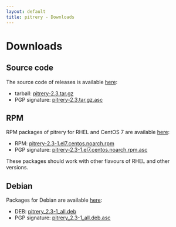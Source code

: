 ```yaml
---
layout: default
title: pitrery - Downloads
---
```


Downloads
=========

Source code
-----------

The source code of releases is available [here](https://dl.dalibo.com/public/pitrery/):

* tarball: [pitrery-2.3.tar.gz](https://dl.dalibo.com/public/pitrery/pitrery-2.3.tar.gz)
* PGP signature: [pitrery-2.3.tar.gz.asc](https://dl.dalibo.com/public/pitrery/pitrery-2.3.tar.gz.asc)

RPM
---

RPM packages of pitrery for RHEL and CentOS 7 are available [here](https://dl.dalibo.com/public/pitrery/rpms/):

* RPM: [pitrery-2.3-1.el7.centos.noarch.rpm](https://dl.dalibo.com/public/pitrery/rpms/pitrery-2.3-1.el7.centos.noarch.rpm)
* PGP signature: [pitrery-2.3-1.el7.centos.noarch.rpm.asc](https://dl.dalibo.com/public/pitrery/rpms/pitrery-2.3-1.el7.centos.noarch.rpm.asc)

These packages should work with other flavours of RHEL and other versions.

Debian
------

Packages for Debian are available [here](https://dl.dalibo.com/public/pitrery/debian/):

* DEB: [pitrery\_2.3-1\_all.deb](https://dl.dalibo.com/public/pitrery/debian/pitrery_2.3-1_all.deb)
* PGP signature: [pitrery\_2.3-1\_all.deb.asc](https://dl.dalibo.com/public/pitrery/debian/pitrery_2.3-1_all.deb.asc)


